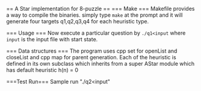 == A Star implementation for 8-puzzle ==
=== Make ===
Makefile provides a way to compile the binaries. simply type `make` at the
prompt and it will generate four targets q1,q2,q3,q4 for each heuristic type.

=== Usage ===
Now execute a particular question by `./q1<input` where `input` is the input
file with start state.

=== Data structures ===
The program uses cpp set for openList and closeList and cpp map for parent
generation.
Each of the heuristic is defined in its own subclass which inherits from a super
AStar module which has default heuristic h(n) = 0

===Test Run===
Sample run "./q2<input"
